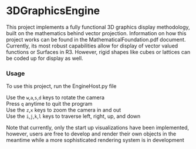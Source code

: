 # 3DGraphicsEngine
This project implements a fully functional 3D graphics display methodology, built on the mathematics behind vector projection. Information
on how this project works can be found in the MathematicalFoundation.pdf document. Currently, its most robust capabilities allow for
display of vector valued functions or Surfaces in R3. However, rigid shapes like cubes or lattices can be coded up for display as well.

### Usage   
To use this project, run the EngineHost.py file

Use the `w`,`a`,`s`,`d` keys to rotate the camera  
Press `q` anytime to quit the program  
Use the `z`,`x` keys to zoom the camera in and out  
Use the `i`,`j`,`k`,`l` keys to traverse left, right, up, and down  

Note that currently, only the start up visualizations have been implemented, however, users are free to develop and render their own objects
in the meantime while a more sophisticated rendering system is in development
